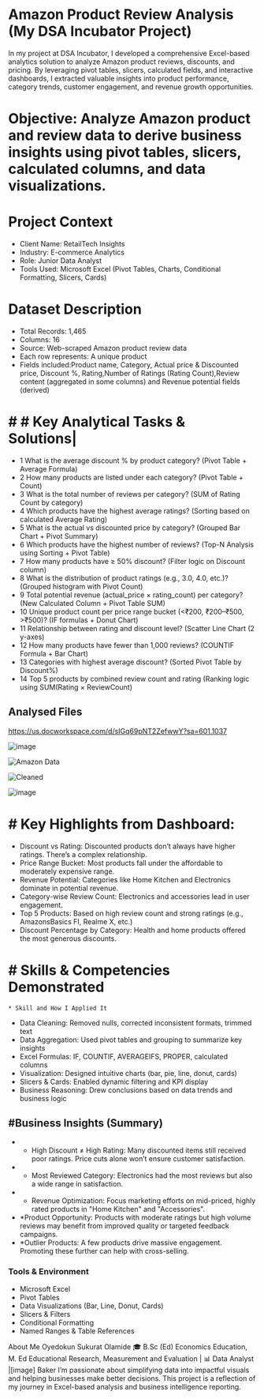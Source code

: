 # Amazon Product Review Analysis (My DSA Incubator Project)
In my project at DSA Incubator, I developed a comprehensive Excel-based analytics solution to analyze Amazon product reviews, discounts, and pricing. By leveraging pivot tables, slicers, calculated fields, and interactive dashboards, I extracted valuable insights into product performance, category trends, customer engagement, and revenue growth opportunities.

# Objective: **Analyze Amazon product and review data to derive business insights using pivot tables, slicers, calculated columns, and data visualizations.**

# Project Context
* Client Name: RetailTech Insights
* Industry: E-commerce Analytics
* Role: Junior Data Analyst
* Tools Used: Microsoft Excel (Pivot Tables, Charts, Conditional Formatting, Slicers, Cards)

# Dataset Description
* Total Records: 1,465
* Columns: 16
* Source: Web-scraped Amazon product review data
* Each row represents: A unique product
* Fields included:Product name, Category, Actual price & Discounted price, Discount %, Rating,Number of Ratings (Rating Count),Review content (aggregated in some columns) and Revenue potential fields (derived)
# # # Key Analytical Tasks & Solutions|
* 1	What is the average discount % by product category? (Pivot Table + Average Formula)
* 2	How many products are listed under each category?	(Pivot Table + Count)
* 3	What is the total number of reviews per category?	(SUM of Rating Count by category)
* 4	Which products have the highest average ratings?	(Sorting based on calculated Average Rating)
* 5	What is the actual vs discounted price by category?	(Grouped Bar Chart + Pivot Summary)
* 6	Which products have the highest number of reviews?	(Top-N Analysis using Sorting + Pivot Table)
* 7	How many products have ≥ 50% discount?	(Filter logic on Discount column)
* 8	What is the distribution of product ratings (e.g., 3.0, 4.0, etc.)?	(Grouped histogram with Pivot Count)
* 9	Total potential revenue (actual_price × rating_count) per category?	(New Calculated Column + Pivot Table SUM)
* 10	Unique product count per price range bucket (<₹200, ₹200–₹500, >₹500)?	(IF formulas + Donut Chart)
* 11	Relationship between rating and discount level?	(Scatter Line Chart (2 y-axes)
* 12	How many products have fewer than 1,000 reviews?	(COUNTIF Formula + Bar Chart)
* 13	Categories with highest average discount?	(Sorted Pivot Table by Discount%)
* 14	Top 5 products by combined review count and rating	(Ranking logic using SUM(Rating × ReviewCount)

## Analysed Files
https://us.docworkspace.com/d/sIGq69pNT2ZefwwY?sa=601.1037

![image](https://github.com/user-attachments/assets/87665400-a87a-4b0f-92f5-0941a353510a)

![Amazon Data](https://github.com/user-attachments/assets/e37c6a92-cd99-4d78-a089-15ecd6458fac)

![Cleaned](https://github.com/user-attachments/assets/ba4cffde-398a-41f5-83b1-0a543938ff8b)

![image](https://github.com/user-attachments/assets/1cabdc8e-445e-44da-a33f-778a279536eb)

# # Key Highlights from Dashboard:
* Discount vs Rating: Discounted products don’t always have higher ratings. There’s a complex relationship.
* Price Range Bucket: Most products fall under the affordable to moderately expensive range.
* Revenue Potential: Categories like Home Kitchen and Electronics dominate in potential revenue.
* Category-wise Review Count: Electronics and accessories lead in user engagement.
* Top 5 Products: Based on high review count and strong ratings (e.g., AmazonsBasics FI, Realme X, etc.)
* Discount Percentage by Category: Health and home products offered the most generous discounts.
# # Skills & Competencies Demonstrated
    * Skill and How I Applied It

* Data Cleaning: Removed nulls, corrected inconsistent formats, trimmed text
* Data Aggregation:	Used pivot tables and grouping to summarize key insights
* Excel Formulas:	IF, COUNTIF, AVERAGEIFS, PROPER, calculated columns
* Visualization:	Designed intuitive charts (bar, pie, line, donut, cards)
* Slicers & Cards: Enabled dynamic filtering and KPI display
* Business Reasoning:	Drew conclusions based on data trends and business logic

## #Business Insights (Summary)
*  * High Discount ≠ High Rating: Many discounted items still received poor ratings. Price cuts alone won’t ensure customer satisfaction.
*  * Most Reviewed Category: Electronics had the most reviews but also a wide range in satisfaction.
*  * Revenue Optimization: Focus marketing efforts on mid-priced, highly rated products in "Home Kitchen" and "Accessories".
*  *Product Opportunity: Products with moderate ratings but high volume reviews may benefit from improved quality or targeted feedback campaigns.
*  *Outlier Products: A few products drive massive engagement. Promoting these further can help with cross-selling.
 ### Tools & Environment
 
* Microsoft Excel
* Pivot Tables
* Data Visualizations (Bar, Line, Donut, Cards)
* Slicers & Filters
* Conditional Formatting
* Named Ranges & Table References

 About Me
Oyedokun Sukurat Olamide
🎓 B.Sc (Ed) Economics Education, M. Ed Educational Research, Measurement and Evaluation | 📊 Data Analyst |[image] Baker
I’m passionate about simplifying data into impactful visuals and helping businesses make better decisions.
This project is a reflection of my journey in Excel-based analysis and business intelligence reporting.











